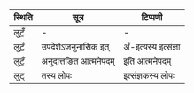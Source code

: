 | स्थिति | सूत्र | टिप्पणी |
| ----- | ------- | ------ |
| लुटँ॒ | - | - |
| लुटँ॒ | उपदेशेऽजनुनासिक इत् | अँ-इत्यस्य इत्संज्ञा |
| लुटँ॒ | अनुदात्तङित आत्मनेपदम् | इति आत्मनेपदम् |
| लुट् | तस्य लोपः | इत्संज्ञकस्य लोपः |
